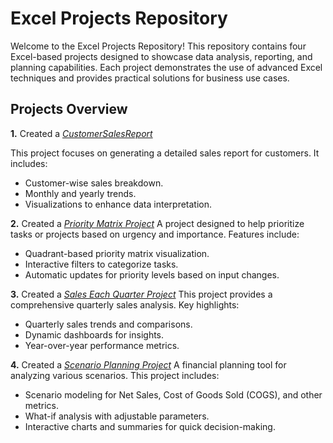 # Excel Projects Repository

Welcome to the Excel Projects Repository! This repository contains four Excel-based projects designed to showcase data analysis, reporting, and planning capabilities. Each project demonstrates the use of advanced Excel techniques and provides practical solutions for business use cases.

## Projects Overview

 **1.** Created a _[CustomerSalesReport](https://github.com/JeffAgnew47/Excel-Customer-Sales-Report/blob/main/CustomerSalesReport.pdf)_ 

This project focuses on generating a detailed sales report for customers. It includes:
* Customer-wise sales breakdown.
* Monthly and yearly trends.
* Visualizations to enhance data interpretation.

 **2.** Created a _[Priority Matrix Project](https://github.com/JeffAgnew47/Excel-Customer-Sales-Report/blob/main/Priority%20Matrix%20Project.pdf)_ 
A project designed to help prioritize tasks or projects based on urgency and importance. Features include:
* Quadrant-based priority matrix visualization.
* Interactive filters to categorize tasks.
* Automatic updates for priority levels based on input changes.

 **3.** Created a _[Sales Each Quarter Project](https://github.com/JeffAgnew47/Excel-Customer-Sales-Report/blob/main/Sales%20each%20Quarter.pdf)_ 
This project provides a comprehensive quarterly sales analysis. Key highlights:
* Quarterly sales trends and comparisons.
* Dynamic dashboards for insights.
* Year-over-year performance metrics.
  
 **4.** Created a _[Scenario Planning Project](https://github.com/JeffAgnew47/Excel-Customer-Sales-Report/blob/main/Scenario%20planning.pdf)_ 
A financial planning tool for analyzing various scenarios. This project includes:
* Scenario modeling for Net Sales, Cost of Goods Sold (COGS), and other metrics.
* What-if analysis with adjustable parameters.
* Interactive charts and summaries for quick decision-making.


